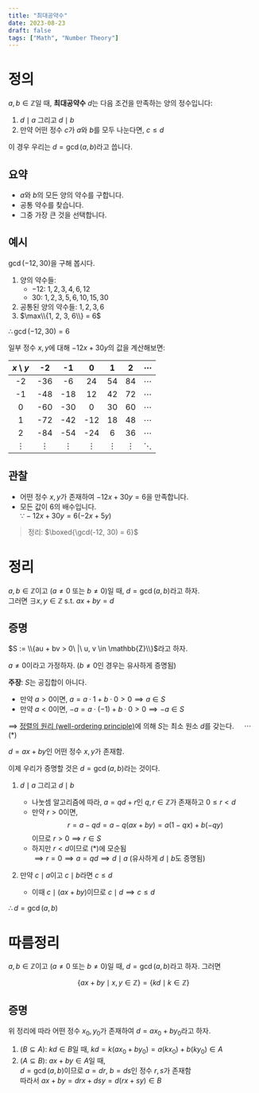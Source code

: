 ```yaml
---
title: "최대공약수"
date: 2023-08-23
draft: false
tags: ["Math", "Number Theory"]
---
```


# 정의

$a, b \in \mathbb{Z}$일 때, **최대공약수** $d$는 다음 조건을 만족하는 양의 정수입니다:

1. $d \mid a$ 그리고 $d \mid b$
2. 만약 어떤 정수 $c$가 $a$와 $b$를 모두 나눈다면, $c \leq d$

이 경우 우리는 $d = \gcd(a, b)$라고 씁니다.

## 요약

- $a$와 $b$의 모든 양의 약수를 구합니다.
- 공통 약수를 찾습니다.
- 그중 가장 큰 것을 선택합니다.

## 예시

$\gcd(-12, 30)$을 구해 봅시다.

1. 양의 약수들:
   - $-12$: $1, 2, 3, 4, 6, 12$
   - $30$: $1, 2, 3, 5, 6, 10, 15, 30$
2. 공통된 양의 약수들: $1, 2, 3, 6$
3. $\max\\{1, 2, 3, 6\\} = 6$

$\therefore \gcd(-12, 30) = 6$

일부 정수 $x, y$에 대해 $-12x + 30y$의 값을 계산해보면:

|  $x$ \\ $y$ |     -2   |     -1   |      0   |      1   |      2   | $\cdots$ |
|:-----------:|:--------:|:--------:|:--------:|:--------:|:--------:|:--------:|
|      -2     |    -36   |     -6   |     24   |     54   |     84   | $\cdots$ |
|      -1     |    -48   |    -18   |     12   |     42   |     72   | $\cdots$ |
|       0     |    -60   |    -30   |      0   |     30   |     60   | $\cdots$ |
|       1     |    -72   |    -42   |    -12   |     18   |     48   | $\cdots$ |
|       2     |    -84   |    -54   |    -24   |      6   |     36   | $\cdots$ |
|   $\vdots$  | $\vdots$ | $\vdots$ | $\vdots$ | $\vdots$ | $\vdots$ | $\ddots$ |

## 관찰

- 어떤 정수 $x, y$가 존재하여 $-12x + 30y = 6$을 만족합니다.
- 모든 값이 $6$의 배수입니다.  
  $\because -12x + 30y = 6(-2x + 5y)$

> 정리: $\boxed{\gcd(-12, 30) = 6}$

# 정리

$a, b \in \mathbb{Z}$이고 $(a \neq 0 \text{ 또는 } b \neq 0)$일 때, $d = \gcd(a, b)$라고 하자.  
그러면 $\exists x, y \in \mathbb{Z}$ s.t. $ax + by = d$

## 증명

$S := \\{au + bv > 0\ |\ u, v \in \mathbb{Z}\\}$라고 하자.

$a \neq 0$이라고 가정하자. ($b \neq 0$인 경우는 유사하게 증명됨)

**주장**: $S$는 공집합이 아니다.

- 만약 $a > 0$이면, $a = a \cdot 1 + b \cdot 0 > 0 \implies a \in S$
- 만약 $a < 0$이면, $-a = a \cdot (-1) + b \cdot 0 > 0 \implies -a \in S$

$\implies$ [정렬의 원리 (well-ordering principle)](/posts/number-theory/1/#정렬-원리)에 의해 $S$는 최소 원소 $d$를 갖는다. $\quad \cdots (\ast)$

$d = ax + by$인 어떤 정수 $x, y$가 존재함.

이제 우리가 증명할 것은 $d = \gcd(a, b)$라는 것이다.

1. $d \mid a$ 그리고 $d \mid b$
   - 나눗셈 알고리즘에 따라, $a = qd + r$인 $q, r \in \mathbb{Z}$가 존재하고 $0 \le r < d$
   - 만약 $r > 0$이면, 
   $$
   r = a - qd = a - q(ax + by) = a(1 - qx) + b(-qy)
   $$
   이므로 $r > 0 \implies r \in S$
   - 하지만 $r < d$이므로 $(\ast)$에 모순됨  
     $\implies r = 0 \implies a = qd \implies d \mid a$ (유사하게 $d \mid b$도 증명됨)

2. 만약 $c \mid a$이고 $c \mid b$라면 $c \le d$
   - 이때 $c \mid (ax + by)$이므로 $c \mid d \implies c \le d$

$\therefore d = \gcd(a, b)$

# 따름정리

$a, b \in \mathbb{Z}$이고 $(a \neq 0 \text{ 또는 } b \neq 0)$일 때, $d = \gcd(a, b)$라고 하자. 그러면

$$
\{ax + by \mid x, y \in \mathbb{Z}\} = \{kd \mid k \in \mathbb{Z}\}
$$

## 증명

위 정리에 따라 어떤 정수 $x_0, y_0$가 존재하여 $d = ax_0 + by_0$라고 하자.

1. $(B \subseteq A)$: $kd \in B$일 때, $kd = k(ax_0 + by_0) = a(kx_0) + b(ky_0) \in A$
2. $(A \subseteq B)$: $ax + by \in A$일 때,  
   $d = \gcd(a, b)$이므로 $a = dr$, $b = ds$인 정수 $r, s$가 존재함  
   따라서 $ax + by = drx + dsy = d(rx + sy) \in B$
